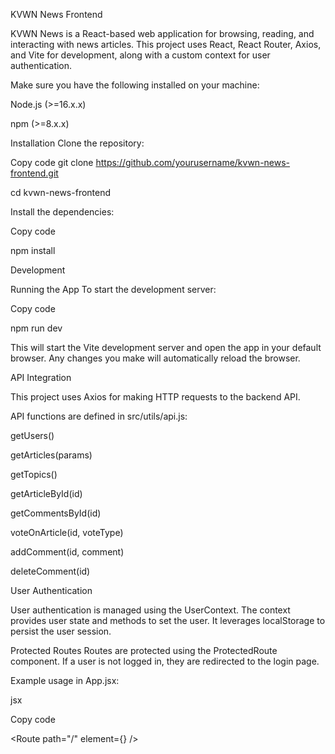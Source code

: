 KVWN News Frontend

KVWN News is a React-based web application for browsing, reading, and interacting with news articles. This project uses React, React Router, Axios, and Vite for development, along with a custom context for user authentication.


Make sure you have the following installed on your machine:

Node.js (>=16.x.x)

npm (>=8.x.x)


Installation
Clone the repository:

Copy code
git clone https://github.com/yourusername/kvwn-news-frontend.git

cd kvwn-news-frontend


Install the dependencies:

Copy code

npm install

Development


Running the App
To start the development server:

Copy code

npm run dev

This will start the Vite development server and open the app in your default browser. Any changes you make will automatically reload the browser.


API Integration

This project uses Axios for making HTTP requests to the backend API.

API functions are defined in src/utils/api.js:

getUsers()

getArticles(params)

getTopics()

getArticleById(id)

getCommentsById(id)

voteOnArticle(id, voteType)

addComment(id, comment)

deleteComment(id)

User Authentication

User authentication is managed using the UserContext. The context provides user state and methods to set the user. It leverages localStorage to persist the user session.


Protected Routes
Routes are protected using the ProtectedRoute component. If a user is not logged in, they are redirected to the login page.


Example usage in App.jsx:

jsx

Copy code

<Route path="/" element={<ProtectedRoute><Home /></ProtectedRoute>} />


